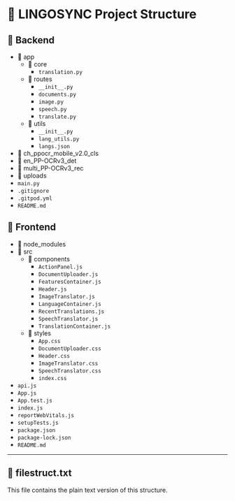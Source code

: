 # 📁 LINGOSYNC Project Structure

## 📂 Backend
- 📂 app
  - 📂 core
    - `translation.py`
  - 📂 routes
    - `__init__.py`
    - `documents.py`
    - `image.py`
    - `speech.py`
    - `translate.py`
  - 📂 utils
    - `__init__.py`
    - `lang_utils.py`
    - `langs.json`
- 📂 ch_ppocr_mobile_v2.0_cls
- 📂 en_PP-OCRv3_det
- 📂 multi_PP-OCRv3_rec
- 📂 uploads
- `main.py`
- `.gitignore`
- `.gitpod.yml`
- `README.md`

## 📂 Frontend
- 📂 node_modules
- 📂 src
  - 📂 components
    - `ActionPanel.js`
    - `DocumentUploader.js`
    - `FeaturesContainer.js`
    - `Header.js`
    - `ImageTranslator.js`
    - `LanguageContainer.js`
    - `RecentTranslations.js`
    - `SpeechTranslator.js`
    - `TranslationContainer.js`
  - 📂 styles
    - `App.css`
    - `DocumentUploader.css`
    - `Header.css`
    - `ImageTranslator.css`
    - `SpeechTranslator.css`
    - `index.css`
- `api.js`
- `App.js`
- `App.test.js`
- `index.js`
- `reportWebVitals.js`
- `setupTests.js`
- `package.json`
- `package-lock.json`
- `README.md`

---

## 📄 filestruct.txt
This file contains the plain text version of this structure.
